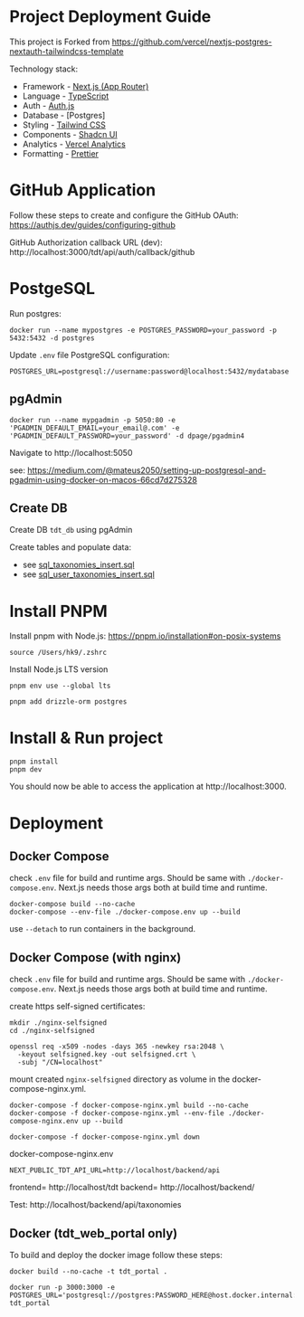 # Project Deployment Guide

This project is Forked from https://github.com/vercel/nextjs-postgres-nextauth-tailwindcss-template

Technology stack:
- Framework - [Next.js (App Router)](https://nextjs.org)
- Language - [TypeScript](https://www.typescriptlang.org)
- Auth - [Auth.js](https://authjs.dev)
- Database - [Postgres]
- Styling - [Tailwind CSS](https://tailwindcss.com)
- Components - [Shadcn UI](https://ui.shadcn.com/)
- Analytics - [Vercel Analytics](https://vercel.com/analytics)
- Formatting - [Prettier](https://prettier.io)

# GitHub Application

Follow these steps to create and configure the GitHub OAuth: https://authjs.dev/guides/configuring-github

GitHub Authorization callback URL (dev): http://localhost:3000/tdt/api/auth/callback/github


# PostgeSQL

Run postgres:

```
docker run --name mypostgres -e POSTGRES_PASSWORD=your_password -p 5432:5432 -d postgres
```

Update `.env` file PostgreSQL configuration:

```
POSTGRES_URL=postgresql://username:password@localhost:5432/mydatabase
```

## pgAdmin

```
docker run --name mypgadmin -p 5050:80 -e 'PGADMIN_DEFAULT_EMAIL=your_email@.com' -e 'PGADMIN_DEFAULT_PASSWORD=your_password' -d dpage/pgadmin4
```

Navigate to http://localhost:5050

see: https://medium.com/@mateus2050/setting-up-postgresql-and-pgadmin-using-docker-on-macos-66cd7d275328

## Create DB

Create DB `tdt_db` using pgAdmin

Create tables and populate data:
- see [sql_taxonomies_insert.sql](/docs/sql_taxonomies_insert.sql)
- see [sql_user_taxonomies_insert.sql](/docs/sql_user_taxonomies_insert.sql)

# Install PNPM

Install pnpm with Node.js: https://pnpm.io/installation#on-posix-systems

```
source /Users/hk9/.zshrc
```

Install Node.js LTS version
```
pnpm env use --global lts
```

```
pnpm add drizzle-orm postgres
```

# Install & Run project

```
pnpm install
pnpm dev
```

You should now be able to access the application at http://localhost:3000.

# Deployment

## Docker Compose

check `.env` file for build and runtime args. Should be same with `./docker-compose.env`. Next.js needs those args both at build time and runtime.

```
docker-compose build --no-cache
docker-compose --env-file ./docker-compose.env up --build
```

use `--detach` to run containers in the background.

## Docker Compose (with nginx)

check `.env` file for build and runtime args. Should be same with `./docker-compose.env`. Next.js needs those args both at build time and runtime.

create https self-signed certificates:
```
mkdir ./nginx-selfsigned
cd ./nginx-selfsigned

openssl req -x509 -nodes -days 365 -newkey rsa:2048 \
  -keyout selfsigned.key -out selfsigned.crt \
  -subj "/CN=localhost"
```
 mount created `nginx-selfsigned` directory as volume in the docker-compose-nginx.yml.

```
docker-compose -f docker-compose-nginx.yml build --no-cache
docker-compose -f docker-compose-nginx.yml --env-file ./docker-compose-nginx.env up --build

docker-compose -f docker-compose-nginx.yml down 
```

docker-compose-nginx.env
```
NEXT_PUBLIC_TDT_API_URL=http://localhost/backend/api
```

frontend= http://localhost/tdt
backend= http://localhost/backend/   

Test:
http://localhost/backend/api/taxonomies

## Docker (tdt_web_portal only)

To build and deploy the docker image follow these steps:

```
docker build --no-cache -t tdt_portal .
```

```
docker run -p 3000:3000 -e POSTGRES_URL='postgresql://postgres:PASSWORD_HERE@host.docker.internal:5432/tdt_db' tdt_portal 
```

